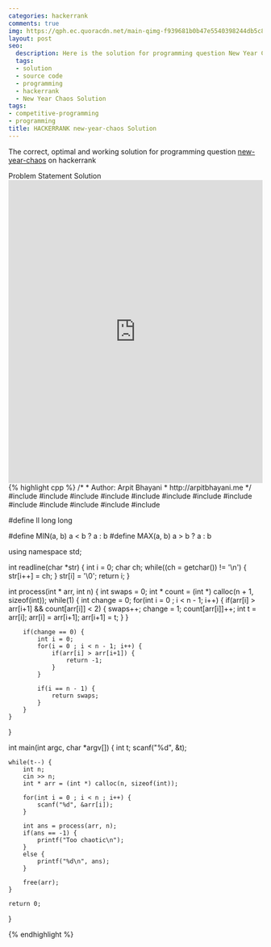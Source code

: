 ```yaml
---
categories: hackerrank
comments: true
img: https://qph.ec.quoracdn.net/main-qimg-f939681b0b47e5540398244db5c8966f?convert_to_webp=true
layout: post
seo:
  description: Here is the solution for programming question New Year Chaos on hackerrank
  tags:
  - solution
  - source code
  - programming
  - hackerrank
  - New Year Chaos Solution
tags:
- competitive-programming
- programming
title: HACKERRANK new-year-chaos Solution
---
```

The correct, optimal and working solution for programming question [new-year-chaos](https://www.hackerrank.com/challenges/new-year-chaos) on hackerrank

<div class="ui secondary pointing large menu">
  <a class="grey item" data-tab="problem-statement">
    Problem Statement
  </a>
  <a class="active item grey" data-tab="solution">
    Solution
  </a>
</div>
<div class="ui bottom attached tab" data-tab="problem-statement">
    <iframe src="https://www.hackerrank.com/challenges/new-year-chaos" width="100%" height="600px" style="overflow: scroll; border: none;"></iframe>
</div>
<div class="ui bottom attached active tab" data-tab="solution">
{% highlight cpp %}
/*
 *  Author: Arpit Bhayani
 *  http://arpitbhayani.me
 */
#include <cmath>
#include <cstdio>
#include <cstdlib>
#include <climits>
#include <deque>
#include <iostream>
#include <list>
#include <limits>
#include <map>
#include <queue>
#include <set>
#include <stack>
#include <vector>

#define ll long long

#define MIN(a, b) a < b ? a : b
#define MAX(a, b) a > b ? a : b

using namespace std;

int readline(char *str) {
    int i = 0;
    char ch;
    while((ch = getchar()) != '\n') {
        str[i++] = ch;
    }
    str[i] = '\0';
    return i;
}

int process(int * arr, int n) {
    int swaps = 0;
    int * count = (int *) calloc(n + 1, sizeof(int));
    while(1) {
        int change = 0;
        for(int i = 0 ; i < n - 1; i++) {
            if(arr[i] > arr[i+1] && count[arr[i]] < 2) {
                swaps++;
                change = 1;
                count[arr[i]]++;
                int t = arr[i];
                arr[i] = arr[i+1];
                arr[i+1] = t;
            }
        }

        if(change == 0) {
            int i = 0;
            for(i = 0 ; i < n - 1; i++) {
                if(arr[i] > arr[i+1]) {
                    return -1;
                }
            }

            if(i == n - 1) {
                return swaps;
            }
        }
    }
}

int main(int argc, char *argv[]) {
    int t;
    scanf("%d", &t);

    while(t--) {
        int n;
        cin >> n;
        int * arr = (int *) calloc(n, sizeof(int));

        for(int i = 0 ; i < n ; i++) {
            scanf("%d", &arr[i]);
        }

        int ans = process(arr, n);
        if(ans == -1) {
            printf("Too chaotic\n");
        }
        else {
            printf("%d\n", ans);
        }

        free(arr);
    }

    return 0;
}

{% endhighlight %}
</div>
